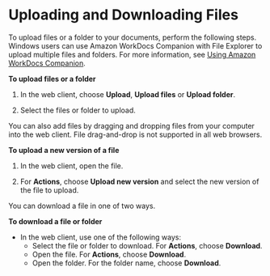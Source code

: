 # Uploading and Downloading Files<a name="client_add_files"></a>

To upload files or a folder to your documents, perform the following steps\. Windows users can use Amazon WorkDocs Companion with File Explorer to upload multiple files and folders\. For more information, see [Using Amazon WorkDocs Companion](companion.md)\.

**To upload files or a folder**

1. In the web client, choose **Upload**, **Upload files** or **Upload folder**\.

1. Select the files or folder to upload\.

You can also add files by dragging and dropping files from your computer into the web client\. File drag\-and\-drop is not supported in all web browsers\.

**To upload a new version of a file**

1. In the web client, open the file\.

1. For **Actions**, choose **Upload new version** and select the new version of the file to upload\.

You can download a file in one of two ways\. 

**To download a file or folder**
+ In the web client, use one of the following ways:
  + Select the file or folder to download\. For **Actions**, choose **Download**\.
  + Open the file\. For **Actions**, choose **Download**\.
  + Open the folder\. For the folder name, choose **Download**\.